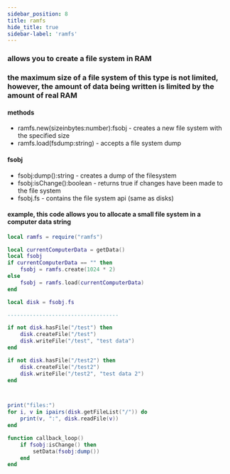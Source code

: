 ```yaml
---
sidebar_position: 8
title: ramfs
hide_title: true
sidebar-label: 'ramfs'
---
```


### allows you to create a file system in RAM
### the maximum size of a file system of this type is not limited, however, the amount of data being written is limited by the amount of real RAM

#### methods
* ramfs.new(sizeinbytes:number):fsobj - creates a new file system with the specified size
* ramfs.load(fsdump:string) - accepts a file system dump

#### fsobj
* fsobj:dump():string - creates a dump of the filesystem
* fsobj:isChange():boolean - returns true if changes have been made to the file system
* fsobj.fs - contains the file system api (same as disks)


#### example, this code allows you to allocate a small file system in a computer data string
```lua
local ramfs = require("ramfs")

local currentComputerData = getData()
local fsobj
if currentComputerData == "" then
    fsobj = ramfs.create(1024 * 2)
else
    fsobj = ramfs.load(currentComputerData)
end

local disk = fsobj.fs

-----------------------------------

if not disk.hasFile("/test") then
    disk.createFile("/test")
    disk.writeFile("/test", "test data")
end

if not disk.hasFile("/test2") then
    disk.createFile("/test2")
    disk.writeFile("/test2", "test data 2")
end



print("files:")
for i, v in ipairs(disk.getFileList("/")) do
    print(v, ":", disk.readFile(v))
end

function callback_loop()
    if fsobj:isChange() then
        setData(fsobj:dump())
    end
end
```